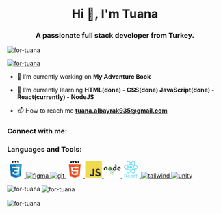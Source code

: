 <h1 align="center">Hi 👋, I'm Tuana</h1>
<h3 align="center">A passionate full stack developer from Turkey.</h3>

<p align="left"> <img src="https://komarev.com/ghpvc/?username=for-tuana&label=Profile%20views&color=b40e0e&style=flat-square" alt="for-tuana" /> </p>

<p align="left"> <a href="https://github.com/ryo-ma/github-profile-trophy"><img src="https://github-profile-trophy.vercel.app/?username=for-tuana" alt="for-tuana" /></a> </p>

- 🔭 I’m currently working on **My Adventure Book**

- 🌱 I’m currently learning **HTML(done) - CSS(done) JavaScript(done) - React(currently) - NodeJS**

- 📫 How to reach me **tuana.albayrak935@gmail.com**

<h3 align="left">Connect with me:</h3>
<p align="left">
</p>

<h3 align="left">Languages and Tools:</h3>
<p align="left"> <a href="https://www.w3schools.com/css/" target="_blank" rel="noreferrer"> <img src="https://raw.githubusercontent.com/devicons/devicon/master/icons/css3/css3-original-wordmark.svg" alt="css3" width="40" height="40"/> </a> <a href="https://www.figma.com/" target="_blank" rel="noreferrer"> <img src="https://www.vectorlogo.zone/logos/figma/figma-icon.svg" alt="figma" width="40" height="40"/> </a> <a href="https://git-scm.com/" target="_blank" rel="noreferrer"> <img src="https://www.vectorlogo.zone/logos/git-scm/git-scm-icon.svg" alt="git" width="40" height="40"/> </a> <a href="https://www.w3.org/html/" target="_blank" rel="noreferrer"> <img src="https://raw.githubusercontent.com/devicons/devicon/master/icons/html5/html5-original-wordmark.svg" alt="html5" width="40" height="40"/> </a> <a href="https://developer.mozilla.org/en-US/docs/Web/JavaScript" target="_blank" rel="noreferrer"> <img src="https://raw.githubusercontent.com/devicons/devicon/master/icons/javascript/javascript-original.svg" alt="javascript" width="40" height="40"/> </a> <a href="https://nodejs.org" target="_blank" rel="noreferrer"> <img src="https://raw.githubusercontent.com/devicons/devicon/master/icons/nodejs/nodejs-original-wordmark.svg" alt="nodejs" width="40" height="40"/> </a> <a href="https://reactjs.org/" target="_blank" rel="noreferrer"> <img src="https://raw.githubusercontent.com/devicons/devicon/master/icons/react/react-original-wordmark.svg" alt="react" width="40" height="40"/> </a> <a href="https://tailwindcss.com/" target="_blank" rel="noreferrer"> <img src="https://www.vectorlogo.zone/logos/tailwindcss/tailwindcss-icon.svg" alt="tailwind" width="40" height="40"/> </a> <a href="https://unity.com/" target="_blank" rel="noreferrer"> <img src="https://www.vectorlogo.zone/logos/unity3d/unity3d-icon.svg" alt="unity" width="40" height="40"/> </a> </p>

<p><img align="left" src="https://github-readme-stats.vercel.app/api/top-langs?username=for-tuana&show_icons=true&theme=radical&title_color=b40e0e&bg_color=fcf6e3&locale=en&layout=compact" alt="for-tuana" /></p>

<p>&nbsp;<img align="center" src="https://github-readme-stats.vercel.app/api?username=for-tuana&show_icons=true&theme=radical&title_color=b40e0e&text_color=000000&bg_color=fcf6e3&locale=en" alt="for-tuana" /></p>

<p><img align="center" src="https://github-readme-streak-stats.herokuapp.com/?user=for-tuana&" alt="for-tuana" /></p>

